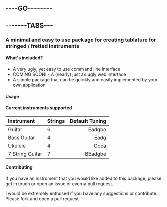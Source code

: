## ----GO--------
## -------TABS---

### A minimal and easy to use package for creating tablature for stringed / fretted instruments

#### What's included?
* A very ugly, yet easy to use command line interface
* COMING SOON! - A (nearly) just as ugly web interface
* A simple package that can be quickly and easily implemented by your own application

#### Usage

#### Current instruments supported

| Instrument      | Strings | Default Tuning |
| :---------      | ------- | -------------: |
| Guitar          | 6       | Eadgbe         |
| Bass Guitar     | 4       | Eadg           |
| Ukulele         | 4       | Gcea           |
| 7 String Guitar | 7       | BEadgbe        |

#### Contributing

If you have an instrument that you would like added to this package, please get in touch or open an issue or even a pull request.

I would be extremely enthused if you have any suggestions or contribute.  Please fork and open a pull request.

